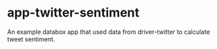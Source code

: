 # app-twitter-sentiment

An example databox app that used data from driver-twitter to calculate tweet sentiment.
